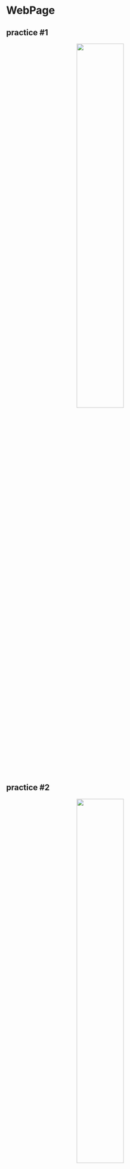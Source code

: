 # WebPage


## practice #1  

<p align="center">
  
<img src = https://user-images.githubusercontent.com/88649457/147885371-201036cd-534c-43d9-8024-4723fe343545.gif width="50%">
  
</p>

## practice #2  

<p align="center">
  
<img src = https://user-images.githubusercontent.com/88649457/147934998-6a934733-538b-4834-bee2-46c5b7c157c4.gif width="50%">
  
</p>

## practice #3  

<p align="center">
  
<img src = https://user-images.githubusercontent.com/88649457/147945259-fa43b536-e8ce-4535-b210-9e6b5fc98fd6.gif width="50%">

</p>

## practice #4  

<p align="center">

https://user-images.githubusercontent.com/88649457/148263567-9318cd9a-5cce-44e8-ba7d-458a661d96ef.mp4

</p>

## practice #5

<p align="center">

https://user-images.githubusercontent.com/88649457/148429600-d328462a-dfbb-4491-8a00-0cedba8aea23.mp4

</p>

## practice #6


https://user-images.githubusercontent.com/88649457/148835615-b70e0191-a26c-4981-a579-b620ae1083b2.mp4




